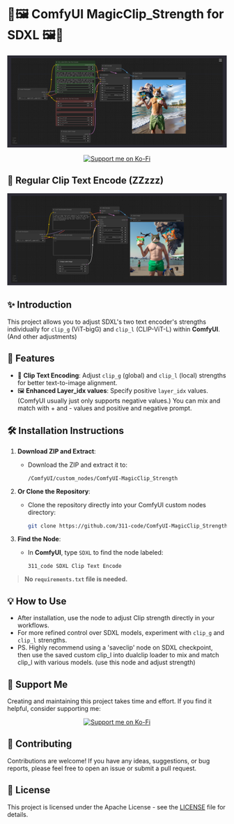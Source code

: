 # 🎨🖼️ ComfyUI MagicClip_Strength for SDXL 🖼️🎨

![Magic Clip Strength](https://github.com/311-code/ComfyUI-MagicClip_Strength/blob/main/magic_clip_strength.png?raw=true)

<p align="center">
  <a href="https://ko-fi.com/311_code"><img src="https://img.shields.io/badge/Support%20Me-Ko--Fi-red?style=for-the-badge&logo=ko-fi&logoColor=white" alt="Support me on Ko-Fi"></a>
</p>

## 🎨 Regular Clip Text Encode (ZZzzz)
![Regular Clip Text Encode](https://github.com/311-code/ComfyUI-MagicClip_Strength/blob/main/default_clip_text_encode.png?raw=true)

## ✨ Introduction

This project allows you to adjust SDXL's two text encoder's strengths individually for `clip_g` (ViT-bigG) and `clip_l` (CLIP-ViT-L) within **ComfyUI**. (And other adjustments)

## 🔧 Features

- 🎯 **Clip Text Encoding**: Adjust `clip_g` (global) and `clip_l` (local) strengths for better text-to-image alignment.
- 🖼️ **Enhanced Layer_idx values**: Specify positive `layer_idx` values. (ComfyUI usually just only supports negative values.) You can mix and match with + and - values and positive and negative prompt.

## 🛠️ Installation Instructions

1. **Download ZIP and Extract**:
    - Download the ZIP and extract it to:
      ```
      /ComfyUI/custom_nodes/ComfyUI-MagicClip_Strength
      ```
2. **Or Clone the Repository**:
    - Clone the repository directly into your ComfyUI custom nodes directory:
      ```sh
      git clone https://github.com/311-code/ComfyUI-MagicClip_Strength
      ```

3. **Find the Node**:
    - In **ComfyUI**, type `SDXL` to find the node labeled:
      ```
      311_code SDXL Clip Text Encode
      ```

> **No `requirements.txt` file is needed.**

## 💡 How to Use

- After installation, use the node to adjust Clip strength directly in your workflows.
- For more refined control over SDXL models, experiment with `clip_g` and `clip_l` strengths.
- PS. Highly recommend using a 'saveclip' node on SDXL checkpoint, then use the saved custom clip_l into dualclip loader to mix and match clip_l with various models. (use this node and adjust strength)

## 💖 Support Me

Creating and maintaining this project takes time and effort. If you find it helpful, consider supporting me:

<p align="center">
  <a href="https://ko-fi.com/311_code" target="_blank"><img src="https://img.shields.io/badge/Support%20Me-Ko--Fi-red?style=for-the-badge&logo=ko-fi&logoColor=white" alt="Support me on Ko-Fi"></a>
</p>

## 🤝 Contributing

Contributions are welcome! If you have any ideas, suggestions, or bug reports, please feel free to open an issue or submit a pull request.

## 📜 License

This project is licensed under the Apache License - see the [LICENSE](LICENSE) file for details.
